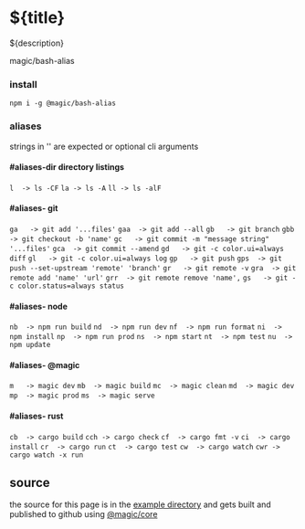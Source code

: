 # ${title}

${description}

<GitBadges>magic/bash-alias</GitBadges>

### install

`npm i -g @magic/bash-alias`

### aliases

strings in '' are expected or optional cli arguments

#### #aliases-dir directory listings
`l  -> ls -CF`
`la -> ls -A`
`ll -> ls -alF`

#### #aliases- git

`ga   -> git add '...files'`
`gaa  -> git add --all`
`gb   -> git branch`
`gbb  -> git checkout -b 'name'`
`gc   -> git commit -m "message string" '...files'`
`gca  -> git commit --amend`
`gd   -> git -c color.ui=always diff`
`gl   -> git -c color.ui=always log`
`gp   -> git push`
`gps  -> git push --set-upstream 'remote' 'branch'`
`gr   -> git remote -v`
`gra  -> git remote add 'name' 'url'`
`grr  -> git remote remove 'name',`
`gs   -> git -c color.status=always status`

#### #aliases- node

`nb  -> npm run build`
`nd  -> npm run dev`
`nf  -> npm run format`
`ni  -> npm install`
`np  -> npm run prod`
`ns  -> npm start`
`nt  -> npm test`
`nu  -> npm update`

#### #aliases- @magic

`m   -> magic dev`
`mb  -> magic build`
`mc  -> magic clean`
`md  -> magic dev`
`mp  -> magic prod`
`ms  -> magic serve`

#### #aliases- rust

`cb  -> cargo build`
`cch -> cargo check`
`cf  -> cargo fmt -v`
`ci  -> cargo install`
`cr  -> cargo run`
`ct  -> cargo test`
`cw  -> cargo watch`
`cwr -> cargo watch -x run`


## source

the source for this page is in the
[example directory](https://github.com/magic/bash-alias/tree/master/example)
and gets built and published to github using
[@magic/core](https://github.com/magic/core)
